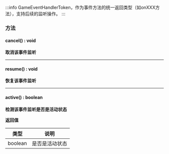 :::info
GameEventHandlerToken，作为事件方法的统一返回类型（如onXXX方法），支持后续的监听操作。
:::


### 方法

#### **cancel**() : void
**取消该事件监听**

---


#### **resume**() : void
**恢复该事件监听**

---


#### **active**() : boolean
**检测该事件监听是否是活动状态**

**返回值**

| **类型** | **说明** |
| --- | --- |
| boolean | 是否是活动状态 |

